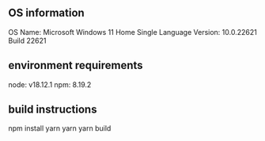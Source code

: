 ## OS information
OS Name:	Microsoft Windows 11 Home Single Language
Version:	10.0.22621 Build 22621

## environment requirements
node: v18.12.1
npm: 8.19.2

## build instructions
npm install yarn
yarn
yarn build